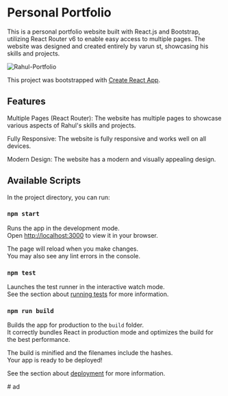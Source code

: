 # Personal Portfolio
This is a personal portfolio website built with React.js and Bootstrap, utilizing React Router v6 to enable easy access to multiple pages. The website was designed and created entirely by varun st, showcasing his skills and projects.


![Rahul-Portfolio](https://user-images.githubusercontent.com/118264222/224553983-d0782a0a-7fb0-479e-a491-c7124b286d03.png)

This project was bootstrapped with [Create React App](https://github.com/facebook/create-react-app).

## Features

Multiple Pages (React Router): The website has multiple pages to showcase various aspects of Rahul's skills and projects.

Fully Responsive: The website is fully responsive and works well on all devices.

Modern Design: The website has a modern and visually appealing design.

## Available Scripts

In the project directory, you can run:

### `npm start`

Runs the app in the development mode.\
Open [http://localhost:3000](http://localhost:3000) to view it in your browser.

The page will reload when you make changes.\
You may also see any lint errors in the console.

### `npm test`

Launches the test runner in the interactive watch mode.\
See the section about [running tests](https://facebook.github.io/create-react-app/docs/running-tests) for more information.

### `npm run build`

Builds the app for production to the `build` folder.\
It correctly bundles React in production mode and optimizes the build for the best performance.

The build is minified and the filenames include the hashes.\
Your app is ready to be deployed!

See the section about [deployment](https://facebook.github.io/create-react-app/docs/deployment) for more information.

#   a d  
 